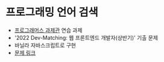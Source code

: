 # 프로그래밍 언어 검색

- [프로그래머스 과제관](https://programmers.co.kr/skill_check_assignments?page=1) 연습 과제
- '2022 Dev-Matching: 웹 프론트엔드 개발자(상반기)' 기출 문제
- 바닐라 자바스크립트로 구현
- [문제 링크](https://programmers.co.kr/skill_check_assignments/298)
